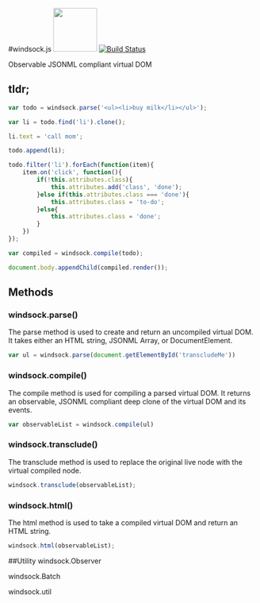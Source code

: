 #windsock.js <img width="88" src="https://raw.githubusercontent.com/bsawyer/windsock-artwork/master/windsock_2x.png">
[![Build Status](https://travis-ci.org/bsawyer/windsock.svg)](https://travis-ci.org/bsawyer/windsock)

Observable JSONML compliant virtual DOM

## tldr;
```javascript
var todo = windsock.parse('<ul><li>buy milk</li></ul>');

var li = todo.find('li').clone();

li.text = 'call mom';

todo.append(li);

todo.filter('li').forEach(function(item){
    item.on('click', function(){
        if(!this.attributes.class){
            this.attributes.add('class', 'done');
        }else if(this.attributes.class === 'done'){
            this.attributes.class = 'to-do';
        }else{
            this.attributes.class = 'done';
        }
    })
});

var compiled = windsock.compile(todo);

document.body.appendChild(compiled.render());
```

## Methods
### windsock.parse()
The parse method is used to create and return an uncompiled virtual DOM. It takes either an HTML string, JSONML Array, or DocumentElement.
```javascript
var ul = windsock.parse(document.getElementById('transcludeMe'))
```

### windsock.compile()
The compile method is used for compiling a parsed virtual DOM. It returns an observable, JSONML compliant deep clone of the virtual DOM and its events.
```javascript
var observableList = windsock.compile(ul)
```

### windsock.transclude()
The transclude method is used to replace the original live node with the virtual compiled node.
```javascript
windsock.transclude(observableList);
```

### windsock.html()
The html method is used to take a compiled virtual DOM and return an HTML string.
```javascript
windsock.html(observableList);
```

##Utility
windsock.Observer

windsock.Batch

windsock.util
